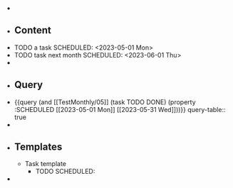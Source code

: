 -
- ## Content
- TODO a task
  SCHEDULED: <2023-05-01 Mon>
- TODO task next month
  SCHEDULED: <2023-06-01 Thu>
-
- ## Query
- {{query (and [[TestMonthly/05]] (task TODO DONE) (property :SCHEDULED [[2023-05-01 Mon]] [[2023-05-31 Wed]]))}}
  query-table:: true
-
- ## Templates
	- Task template
		- TODO
		  SCHEDULED:
-